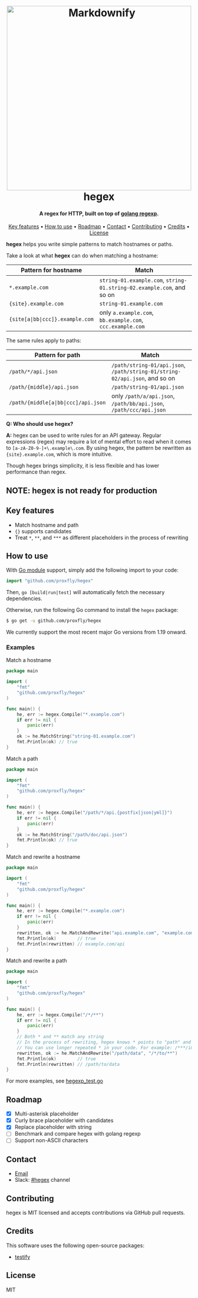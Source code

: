 <h1 align="center">
  <br>
  <img src="https://socialify.git.ci/proxfly/hegex/image?font=Inter&language=1&name=1&owner=1&pattern=Circuit%20Board&theme=Light" alt="Markdownify" width="500">
  <br>
  hegex
  <br>
</h1>

<h4 align="center">A regex for HTTP, built on top
of <a href="https://github.com/golang/go/blob/master/src/regexp/regexp.go" target="_blank">golang regexp</a>.</h4>

<p align="center">
  <a href="#key-features">Key features</a> •
  <a href="#how-to-use">How to use</a> •
  <a href="#roadmap">Roadmap</a> •
  <a href="#contact">Contact</a> •
  <a href="#contributing">Contributing</a> •
  <a href="#credits">Credits</a> •
  <a href="#license">License</a>
</p>

**hegex** helps you write simple patterns to match hostnames or paths.

Take a look at what **hegex** can do when matching a hostname:

| Pattern for hostname             | Match                                                                 |
|----------------------------------|-----------------------------------------------------------------------|
| `*.example.com`                  | `string-01.example.com`, `string-01.string-02.example.com`, and so on |
| `{site}.example.com`             | `string-01.example.com`                                               |
| `{site[a\|bb\|ccc]}.example.com` | only `a.example.com`, `bb.example.com`, `ccc.example.com`             |

The same rules apply to paths:

| Pattern for path                     | Match                                                                       |
|--------------------------------------|-----------------------------------------------------------------------------|
| `/path/*/api.json`                   | `/path/string-01/api.json`, `/path/string-01/string-02/api.json`, and so on |
| `/path/{middle}/api.json`            | `/path/string-01/api.json`                                                  |
| `/path/{middle[a\|bb\|ccc]/api.json` | only `/path/a/api.json`, `/path/bb/api.json`, `/path/ccc/api.json`          |

**Q: Who should use hegex?**

**A:** hegex can be used to write rules for an API gateway. Regular expressions (regex) may require a lot of mental
effort to
read when it comes to `[a-zA-Z0-9-]+\.example\.com`. By using hegex, the pattern be rewritten as `{site}.example.com`,
which is more intuitive.

Though hegex brings simplicity, it is less flexible and has lower performance than regex.

## NOTE: hegex is not ready for production

## Key features

* Match hostname and path
* `{}` supports candidates
* Treat `*`, `**`, and `***` as different placeholders in the process of rewriting

## How to use

With [Go module](https://github.com/golang/go/wiki/Modules) support, simply add the following import to your code:

```go
import "github.com/proxfly/hegex"
```

Then, `go [build|run|test]` will automatically fetch the necessary dependencies.

Otherwise, run the following Go command to install the `hegex` package:

```sh
$ go get -u github.com/proxfly/hegex
```

We currently support the most recent major Go versions from 1.19 onward.
### Examples

Match a hostname

```go
package main

import (
	"fmt"
	"github.com/proxfly/hegex"
)

func main() {
	he, err := hegex.Compile("*.example.com")
	if err != nil {
		panic(err)
	}
	ok := he.MatchString("string-01.example.com")
	fmt.Println(ok) // true
}
```

Match a path

```go
package main

import (
	"fmt"
	"github.com/proxfly/hegex"
)

func main() {
	he, err := hegex.Compile("/path/*/api.{postfix[json|yml]}")
	if err != nil {
		panic(err)
	}
	ok := he.MatchString("/path/doc/api.json")
	fmt.Println(ok) // true
}
```

Match and rewrite a hostname

```go
package main

import (
	"fmt"
	"github.com/proxfly/hegex"
)

func main() {
	he, err := hegex.Compile("*.example.com")
	if err != nil {
		panic(err)
	}
	rewritten, ok := he.MatchAndRewrite("api.example.com", "example.com/*")
	fmt.Println(ok)        // true
	fmt.Println(rewritten) // example.com/api
}
```

Match and rewrite a path

```go
package main

import (
	"fmt"
	"github.com/proxfly/hegex"
)

func main() {
	he, err := hegex.Compile("/*/**")
	if err != nil {
		panic(err)
	}
	// Both * and ** match any string
	// In the process of rewriting, hegex knows * points to "path" and ** points to "data"
	// You can use longer repeated * in your code. For example: /***/image/*/**.jpg
	rewritten, ok := he.MatchAndRewrite("/path/data", "/*/to/**")
	fmt.Println(ok)        // true
	fmt.Println(rewritten) // /path/to/data
}
```

For more examples, see [hegexp_test.go](hegexp_test.go)

## Roadmap

- [x] Multi-asterisk placeholder
- [x] Curly brace placeholder with candidates
- [x] Replace placeholder with string
- [ ] Benchmark and compare hegex with golang regexp
- [ ] Support non-ASCII characters

## Contact

* [Email](mailto:github-contributing.ra2t5@simplelogin.com?subject=hegex%20Feedback)
* Slack: [#hegex](https://proxfly.slack.com/archives/C05G65BLYUA) channel

## Contributing

hegex is MIT licensed and accepts contributions via GitHub pull requests.

## Credits

This software uses the following open-source packages:

- [testify](https://github.com/stretchr/testify)

## License

MIT